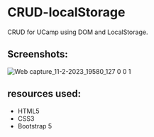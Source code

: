 # CRUD-localStorage
CRUD for UCamp using DOM and LocalStorage.

## Screenshots:

![Web capture_11-2-2023_19580_127 0 0 1](https://user-images.githubusercontent.com/74383100/218288874-f8e54206-c487-45f8-90f2-25bd872d6673.jpeg)

## resources used:
- HTML5
- CSS3
- Bootstrap 5
